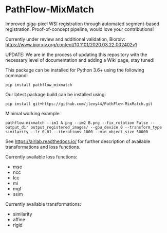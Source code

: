 # PathFlow-MixMatch

Improved giga-pixel WSI registration through automated segment-based registration. Proof-of-concept pipeline, would love your contributions!     

Currently under review and additional validation, Biorxiv: https://www.biorxiv.org/content/10.1101/2020.03.22.002402v1  

UPDATE: We are in the process of updating this repository with the necessary level of documentation and adding a Wiki page, stay tuned!  

This package can be installed for Python 3.6+ using the following command:

```
pip install pathflow_mixmatch
```

Our latest package build can be installed using:

```
pip install git+https://github.com/jlevy44/PathFlow-MixMatch.git   
```

Minimal working example:  
```
pathflow-mixmatch --im1 A.png --im2 B.png --fix_rotation False --output_dir output_registered_images/ --gpu_device 0 --transform_type similarity --lr 0.01 --iterations 1000 --min_object_size 50000
```

See https://airlab.readthedocs.io/ for further description of available transformations and loss functions.  

Currently available loss functions:  
* mse  
* ncc  
* lcc  
* mi  
* mgf  
* ssim  

Currently available transformations:  
* similarity  
* affine  
* rigid  
